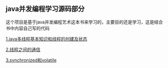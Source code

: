 ## java并发编程学习源码部分

这个项目是基于java并发编程艺术这本书来学习的，主要目的还是学习，这是结合书中内容自己写的代码

[1.java多线程基本知识和线程的创建及状态](https://blog.csdn.net/weixin_41922289/article/details/91910154)

[2.线程之间的通信](https://blog.csdn.net/weixin_41922289/article/details/91979432)

[3.synchronized和volatile](https://blog.csdn.net/weixin_41922289/article/details/92026532)